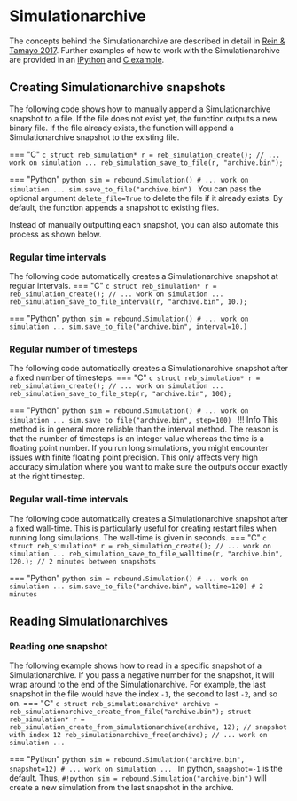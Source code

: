 # Simulationarchive

The concepts behind the Simulationarchive are described in detail in [Rein & Tamayo 2017](https://ui.adsabs.harvard.edu/abs/2017MNRAS.467.2377R/abstract).
Further examples of how to work with the Simulationarchive are provided in an [iPython](ipython_examples/Simulationarchive.ipynb) and [C example](c_examples/simulationarchive.md).

## Creating Simulationarchive snapshots

The following code shows how to manually append a Simulationarchive snapshot to a file.
If the file does not exist yet, the function outputs a new binary file. 
If the file already exists, the function will append a Simulationarchive snapshot to the existing file. 

=== "C"
    ```c
    struct reb_simulation* r = reb_simulation_create();
    // ... work on simulation ...
    reb_simulation_save_to_file(r, "archive.bin");
    ```

=== "Python"
    ```python
    sim = rebound.Simulation()
    # ... work on simulation ...
    sim.save_to_file("archive.bin")
    ```
    You can pass the optional argument `delete_file=True` to delete the file if it already exists.
    By default, the function appends a snapshot to existing files.

Instead of manually outputting each snapshot, you can also automate this process as shown below.

### Regular time intervals
The following code automatically creates a Simulationarchive snapshot at regular intervals.
=== "C"
    ```c
    struct reb_simulation* r = reb_simulation_create();
    // ... work on simulation ...
    reb_simulation_save_to_file_interval(r, "archive.bin", 10.);
    ```

=== "Python"
    ```python
    sim = rebound.Simulation()
    # ... work on simulation ...
    sim.save_to_file("archive.bin", interval=10.)
    ```

### Regular number of timesteps
The following code automatically creates a Simulationarchive snapshot after a fixed number of timesteps.
=== "C"
    ```c
    struct reb_simulation* r = reb_simulation_create();
    // ... work on simulation ...
    reb_simulation_save_to_file_step(r, "archive.bin", 100);
    ```

=== "Python"
    ```python
    sim = rebound.Simulation()
    # ... work on simulation ...
    sim.save_to_file("archive.bin", step=100)
    ```
!!! Info
    This method is in general more reliable than the interval method.
    The reason is that the number of timesteps is an integer value whereas the time is a floating point number.
    If you run long simulations, you might encounter issues with finite floating point precision.
    This only affects very high accuracy simulation where you want to make sure the outputs occur exactly at the right timestep. 


### Regular wall-time intervals
The following code automatically creates a Simulationarchive snapshot after a fixed wall-time.
This is particularly useful for creating restart files when running long simulations.
The wall-time is given in seconds.
=== "C"
    ```c
    struct reb_simulation* r = reb_simulation_create();
    // ... work on simulation ...
    reb_simulation_save_to_file_walltime(r, "archive.bin", 120.); // 2 minutes between snapshots
    ```

=== "Python"
    ```python
    sim = rebound.Simulation()
    # ... work on simulation ...
    sim.save_to_file("archive.bin", walltime=120) # 2 minutes
    ```

## Reading Simulationarchives

### Reading one snapshot
The following example shows how to read in a specific snapshot of a Simulationarchive.
If you pass a negative number for the snapshot, it will wrap around to the end of the Simulationarchive.
For example, the last snapshot in the file would have the index `-1`, the second to last `-2`, and so on.
=== "C"
    ```c
    struct reb_simulationarchive* archive = reb_simulationarchive_create_from_file("archive.bin");
    struct reb_simulation* r = reb_simulation_create_from_simulationarchive(archive, 12); // snapshot with index 12
    reb_simulationarchive_free(archive);
    // ... work on simulation ...
    ```

=== "Python"
    ```python
    sim = rebound.Simulation("archive.bin", snapshot=12)
    # ... work on simulation ...
    ```
    In python, `snapshot=-1` is the default. 
    Thus, `#!python sim = rebound.Simulation("archive.bin")` will create a new simulation from the last snapshot in the archive. 


